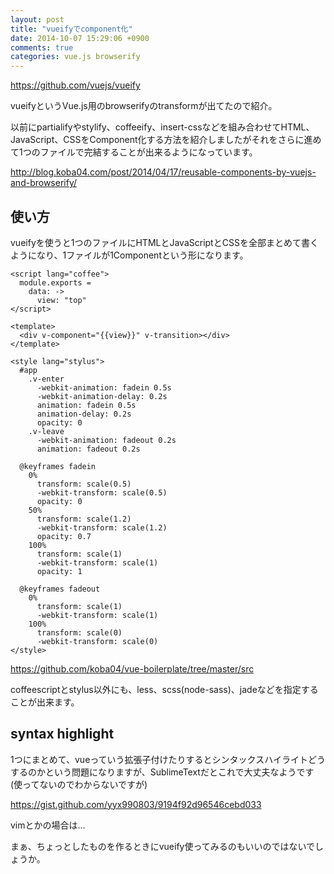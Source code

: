 ```yaml
---
layout: post
title: "vueifyでcomponent化"
date: 2014-10-07 15:29:06 +0900
comments: true
categories: vue.js browserify
---
```


https://github.com/vuejs/vueify

vueifyというVue.js用のbrowserifyのtransformが出てたので紹介。

<!-- more -->

以前にpartialifyやstylify、coffeeify、insert-cssなどを組み合わせてHTML、JavaScript、CSSをComponent化する方法を紹介しましたがそれをさらに進めて1つのファイルで完結することが出来るようになっています。

http://blog.koba04.com/post/2014/04/17/reusable-components-by-vuejs-and-browserify/

## 使い方

vueifyを使うと1つのファイルにHTMLとJavaScriptとCSSを全部まとめて書くようになり、1ファイルが1Componentという形になります。

```
<script lang="coffee">
  module.exports =
    data: ->
      view: "top"
</script>

<template>
  <div v-component="{{view}}" v-transition></div>
</template>

<style lang="stylus">
  #app
    .v-enter
      -webkit-animation: fadein 0.5s
      -webkit-animation-delay: 0.2s
      animation: fadein 0.5s
      animation-delay: 0.2s
      opacity: 0
    .v-leave
      -webkit-animation: fadeout 0.2s
      animation: fadeout 0.2s

  @keyframes fadein
    0%
      transform: scale(0.5)
      -webkit-transform: scale(0.5)
      opacity: 0
    50%
      transform: scale(1.2)
      -webkit-transform: scale(1.2)
      opacity: 0.7
    100%
      transform: scale(1)
      -webkit-transform: scale(1)
      opacity: 1

  @keyframes fadeout
    0%
      transform: scale(1)
      -webkit-transform: scale(1)
    100%
      transform: scale(0)
      -webkit-transform: scale(0)
</style>
```

https://github.com/koba04/vue-boilerplate/tree/master/src

coffeescriptとstylus以外にも、less、scss(node-sass)、jadeなどを指定することが出来ます。

## syntax highlight

1つにまとめて、vueっていう拡張子付けたりするとシンタックスハイライトどうするのかという問題になりますが、SublimeTextだとこれで大丈夫なようです
(使ってないのでわからないですが)

https://gist.github.com/yyx990803/9194f92d96546cebd033

vimとかの場合は...


まぁ、ちょっとしたものを作るときにvueify使ってみるのもいいのではないでしょうか。
